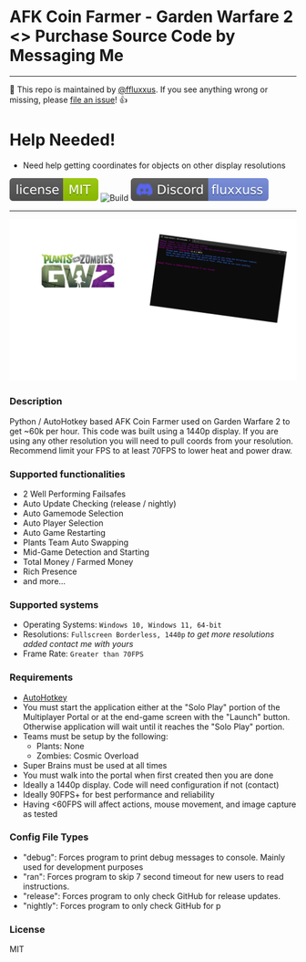 # AFK Coin Farmer - Garden Warfare 2 <> Purchase Source Code by Messaging Me

---

:wave: This repo is maintained by [@ffluxxus](https://github.com/ffluxxus). If you see anything wrong or missing, please [file an issue](https://github.com/ffluxxus/gw2-afkfarmer/issues/new/choose)! :+1:

# Help Needed!
- Need help getting coordinates for objects on other display resolutions

[![License](.github/licensebadge.svg)](/LICENSE.md)
![Build](https://github.com/ffluxxus/unity-headunit/actions/workflows/main.yml/badge.svg)
[![Discord](.github/discordbadge.svg)](https://fluxus.000.pe) 

---

![ShowcaseImage](https://github.com/ffluxxus/gw2-afkfarmer/blob/main/.github/Untitled.png?raw=true)

### Description
Python / AutoHotkey based AFK Coin Farmer used on Garden Warfare 2 to get ~60k per hour.
This code was built using a 1440p display. If you are using any other resolution you will need to pull coords from your resolution.
Recommend limit your FPS to at least 70FPS to lower heat and power draw.

### Supported functionalities
 - 2 Well Performing Failsafes
 - Auto Update Checking (release / nightly)
 - Auto Gamemode Selection
 - Auto Player Selection
 - Auto Game Restarting
 - Plants Team Auto Swapping
 - Mid-Game Detection and Starting
 - Total Money / Farmed Money
 - Rich Presence
 - and more...

### Supported systems
 - Operating Systems: `Windows 10, Windows 11, 64-bit`
 - Resolutions: `Fullscreen Borderless, 1440p` *to get more resolutions added contact me with yours*
 - Frame Rate: `Greater than 70FPS`

### Requirements
 - [AutoHotkey](https://www.autohotkey.com/)
 - You must start the application either at the "Solo Play" portion of the Multiplayer Portal or at the end-game screen with the "Launch" button. Otherwise application will wait until it reaches the "Solo Play" portion.
 - Teams must be setup by the following:
   - Plants: None
   - Zombies: Cosmic Overload
 - Super Brains must be used at all times
 - You must walk into the portal when first created then you are done
 - Ideally a 1440p display. Code will need configuration if not (contact)
 - Ideally 90FPS+ for best performance and reliability
 - Having <60FPS will affect actions, mouse movement, and image capture as tested

### Config File Types
 - "debug": Forces program to print debug messages to console. Mainly used for development purposes
 - "ran": Forces program to skip 7 second timeout for new users to read instructions.
 - "release": Forces program to only check GitHub for release updates.
 - "nightly": Forces program to only check GitHub for p

### License
MIT
